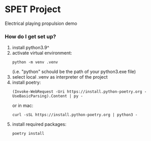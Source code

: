 # SPET Project
Electrical playing propulsion demo

### How do I get set up? ###

1. install python3.9^
2. activate virtual environment: 
    ```shell
    python -m venv .venv
    ```
   (i.e. "python" schould be the path of your python3.exe file)
3. select local .venv as interpreter of the project
4. install poetry: 
    ```shell
    (Invoke-WebRequest -Uri https://install.python-poetry.org -UseBasicParsing).Content | py -
    ```
    or in mac:
    ```shell
    curl -sSL https://install.python-poetry.org | python3 -
    ```
5. install  required packages: 
    ```shell 
    poetry install
    ```
